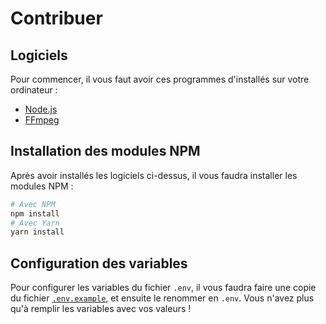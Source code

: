# Contribuer

## Logiciels

Pour commencer, il vous faut avoir ces programmes d'installés sur votre ordinateur :
* [Node.js](https://nodejs.org/fr/download/)
* [FFmpeg](https://www.ffmpeg.org/download.html)

## Installation des modules NPM

Après avoir installés les logiciels ci-dessus, il vous faudra installer les modules NPM :

```bash
# Avec NPM
npm install
# Avec Yarn
yarn install
```

## Configuration des variables

Pour configurer les variables du fichier `.env`, il vous faudra faire une copie du fichier [`.env.example`](.env.example), et ensuite le renommer en `.env`. Vous n'avez plus qu'à remplir les variables avec vos valeurs !